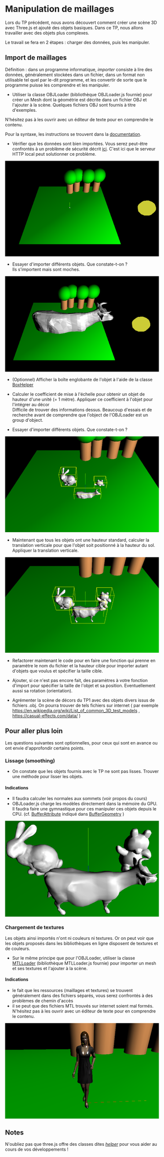 # Manipulation de maillages

Lors du TP précédent, nous avons découvert comment créer une scène 3D avec Three.js et ajouté des objets basiques. 
Dans ce TP, nous allons travailler avec des objets plus complexes.

Le travail se fera en 2 étapes : charger des données, puis les manipuler.

## Import de maillages

Définition : dans un programme informatique, *importer* consiste à lire des données, généralement stockées dans un fichier, dans un format non utilisable tel quel par le-dit programme, et les convertir de sorte que le programme puisse les comprendre et les manipuler.

- Utiliser la classe OBJLoader (bibliothèque OBJLoader.js fournie) 
pour créer un Mesh dont la géométrie est décrite dans un fichier OBJ et l'ajouter à la scène.
Quelques fichiers OBJ sont fournis à titre d'exemples.

N'hésitez pas à les ouvrir avec un éditeur de texte pour en comprendre le contenu.

Pour la syntaxe, les instructions se trouvent dans la [documentation](https://threejs.org/docs/#examples/en/loaders/OBJLoader).

- Vérifier que les données sont bien importées. Vous serez peut-être confrontés à un problème de sécurité décrit [ici](https://threejs.org/docs/index.html#manual/en/introduction/How-to-run-things-locally). C'est ici que le serveur HTTP local peut solutionner ce problème.

![illustration](P4x_2_1.png)

- Essayer d'importer différents objets. Que constate-t-on ?
<br> Ils s'importent mais sont moches.

![illustration](P4x_2_2.png)

- (Optionnel) Afficher la boîte englobante de l'objet à l'aide de la classe [BoxHelper](https://threejs.org/docs/#api/en/helpers/BoxHelper)
 
- Calculer le coefficient de mise à l'échelle pour obtenir un objet de hauteur d'une unité (= 1 mètre). Appliquer ce coefficient à l'objet pour l'intégrer au décor
<br> Difficile de trouver des informations dessus. Beaucoup d'essais
et de recherche avant de comprendre que l'object de l'OBJLoader est 
un group d'object.

- Essayer d'importer différents objets. Que constate-t-on ?
 
![illustration](P4x_2_3.png)
 
- Maintenant que tous les objets ont une hauteur standard, calculer la translation verticale pour que l'objet soit positionné à la hauteur du sol. Appliquer la translation verticale.

![illustration](P4x_2_4.png)

- Refactorer maintenant le code pour en faire une fonction qui prenne en paramètre le nom du fichier et la hauteur cible pour importer autant d'objets que voulus et spécifier la taille cible.

- Ajouter, si ce n'est pas encore fait, des paramètres à votre fonction d'import pour spécifier la taille de l'objet et sa position. Eventuellement aussi sa rotation (orientation).

- Agrémenter la scène de décors du TP1 avec des objets divers issus de fichiers .obj. On pourra trouver de tels fichiers sur internet ( par exemple https://en.wikipedia.org/wiki/List_of_common_3D_test_models , https://casual-effects.com/data/ )

## Pour aller plus loin

Les questions suivantes sont optionnelles, pour ceux qui sont en avance ou ont envie d'approfondir certains points.

### Lissage (**smoothing**)
- On constate que les objets fournis avec le TP ne sont pas lisses. Trouver une méthode pour lisser les objets. 

#### Indications
- Il faudra calculer les normales aux sommets (voir propos du cours)
- OBJLoader.js charge les modèles directement dans la mémoire du GPU. Il faudra faire une gymnastique pour ces manipuler ces objets depuis le CPU. (cf. [BufferAttribute](https://threejs.org/docs/#api/en/core/BufferAttribute) indiqué dans [BufferGeometry](https://threejs.org/docs/#api/en/core/BufferGeometry) )

![illustration](P4x_2_5.png)

### Chargement de textures
Les objets ainsi importés n'ont ni couleurs ni textures. Or on peut voir que les objets proposés dans les bibliothèques en ligne disposent de textures et de couleurs.

- Sur le même principe que pour l'OBJLoader, utiliser la classe [MTLLoader](https://threejs.org/docs/#examples/en/loaders/MTLLoader) (bibliothèque MTLLoader.js fournie) pour importer un mesh et ses textures et l'ajouter à la scène.

#### Indications
- le fait que les ressources (maillages et textures) se trouvent généralement dans des fichiers séparés, vous serez confrontés à des problèmes de chemin d'accès
- il se peut que des fichiers MTL trouvés sur internet soient mal formés. N'hésitez pas à les ouvrir avec un éditeur de texte pour en comprendre le contenu.

![illustration](P4x_2_6.png)



## Notes

N'oubliez pas que three.js offre des classes dites [*helper*](http://threejs.org/examples/#webgl_helpers) pour vous aider au cours de vos développements !
